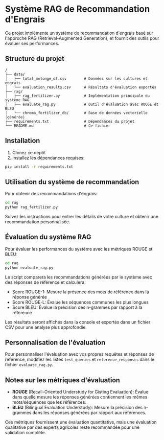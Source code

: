 # Système RAG de Recommandation d'Engrais

Ce projet implémente un système de recommandation d'engrais basé sur l'approche RAG (Retrieval-Augmented Generation), et fournit des outils pour évaluer ses performances.

## Structure du projet

```
/
├── data/
│   ├── total_melonge_df.csv        # Données sur les cultures et engrais
│   └── evaluation_results.csv      # Résultats d'évaluation exportés
├── rag/
│   ├── rag_fertilizer.py           # Implémentation principale du système RAG
│   ├── evaluate_rag.py             # Outil d'évaluation avec ROUGE et BLEU
│   └── chroma_fertilizer_db/       # Base de données vectorielle (générée)
├── requirements.txt                # Dépendances du projet
└── README.md                       # Ce fichier
```

## Installation

1. Clonez ce dépôt
2. Installez les dépendances requises:

```bash
pip install -r requirements.txt
```

## Utilisation du système de recommandation

Pour obtenir des recommandations d'engrais:

```bash
cd rag
python rag_fertilizer.py
```

Suivez les instructions pour entrer les détails de votre culture et obtenir une recommandation personnalisée.

## Évaluation du système RAG

Pour évaluer les performances du système avec les métriques ROUGE et BLEU:

```bash
cd rag
python evaluate_rag.py
```

Le script comparera les recommandations générées par le système avec des réponses de référence et calculera:
- Score ROUGE-1: Mesure la présence des mots de référence dans la réponse générée
- Score ROUGE-L: Évalue les séquences communes les plus longues
- Score BLEU: Évalue la précision des n-grammes par rapport à la référence

Les résultats seront affichés dans la console et exportés dans un fichier CSV pour une analyse plus approfondie.

## Personnalisation de l'évaluation

Pour personnaliser l'évaluation avec vos propres requêtes et réponses de référence, modifiez les listes `test_queries` et `reference_responses` dans le fichier `evaluate_rag.py`.

## Notes sur les métriques d'évaluation

- **ROUGE** (Recall-Oriented Understudy for Gisting Evaluation): Évalue dans quelle mesure les réponses générées contiennent les mêmes mots/séquences que les références.
- **BLEU** (Bilingual Evaluation Understudy): Mesure la précision des n-grammes dans les réponses générées par rapport aux références.

Ces métriques fournissent une évaluation quantitative, mais une évaluation qualitative par des experts agricoles reste recommandée pour une validation complète. 